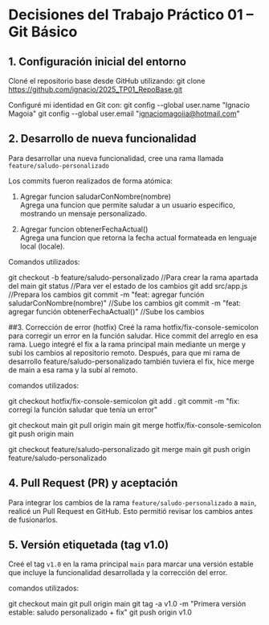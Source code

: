 # Decisiones del Trabajo Práctico 01 – Git Básico

## 1. Configuración inicial del entorno

Cloné el repositorio base desde GitHub utilizando:
git clone https://github.com/ignacio/2025_TP01_RepoBase.git

Configuré mi identidad en Git con:
git config --global user.name "Ignacio Magoia"
git config --global user.email "ignaciomagoiia@hotmail.com"

## 2. Desarrollo de nueva funcionalidad

Para desarrollar una nueva funcionalidad, cree una rama llamada `feature/saludo-personalizado`

Los commits fueron realizados de forma atómica:

1. Agregar funcion saludarConNombre(nombre)  
   Agrega una funcion que permite saludar a un usuario especifico, mostrando un mensaje personalizado.

2. Agregar funcion obtenerFechaActual()  
   Agrega una funcion que retorna la fecha actual formateada en lenguaje local (locale).

Comandos utilizados:

git checkout -b feature/saludo-personalizado //Para crear la rama apartada del main
git status //Para ver el estado de los cambios
git add src/app.js //Prepara los cambios
git commit -m "feat: agregar función saludarConNombre(nombre)" //Sube los cambios
git commit -m "feat: agregar función obtenerFechaActual()" //Sube los cambios

##3. Corrección de error (hotfix)
Creé la rama hotfix/fix-console-semicolon para corregir un error en la función saludar.
Hice commit del arreglo en esa rama.
Luego integré el fix a la rama principal main mediante un merge y subí los cambios al repositorio remoto.
Después, para que mi rama de desarrollo feature/saludo-personalizado también tuviera el fix, hice merge de main a esa rama y la subí al remoto.

comandos utilizados:

git checkout hotfix/fix-console-semicolon
git add .
git commit -m "fix: corregí la función saludar que tenía un error"

git checkout main
git pull origin main
git merge hotfix/fix-console-semicolon
git push origin main

git checkout feature/saludo-personalizado
git merge main
git push origin feature/saludo-personalizado

## 4. Pull Request (PR) y aceptación

Para integrar los cambios de la rama `feature/saludo-personalizado` a `main`, realicé un Pull Request en GitHub.
Esto permitió revisar los cambios antes de fusionarlos.

## 5. Versión etiquetada (tag v1.0)

Creé el tag `v1.0` en la rama principal `main` para marcar una versión estable que incluye
la funcionalidad desarrollada y la corrección del error.

comandos utilizados:

git checkout main
git pull origin main
git tag -a v1.0 -m "Primera versión estable: saludo personalizado + fix"
git push origin v1.0
